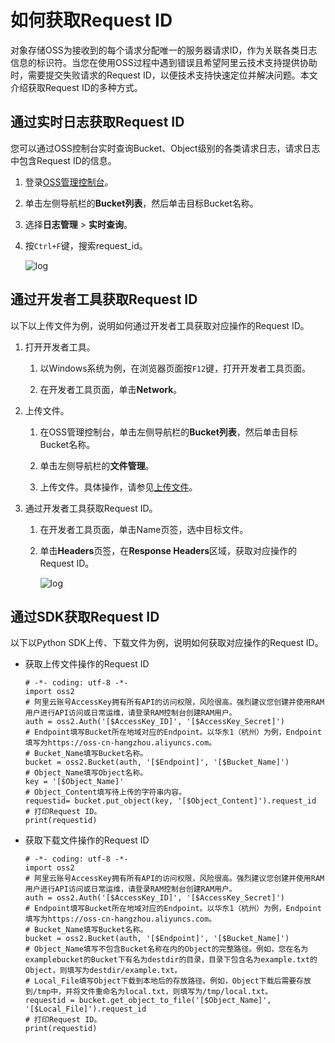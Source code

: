 # 如何获取Request ID

对象存储OSS为接收到的每个请求分配唯一的服务器请求ID，作为关联各类日志信息的标识符。当您在使用OSS过程中遇到错误且希望阿里云技术支持提供协助时，需要提交失败请求的Request ID，以便技术支持快速定位并解决问题。本文介绍获取Request ID的多种方式。

## 通过实时日志获取Request ID

您可以通过OSS控制台实时查询Bucket、Object级别的各类请求日志，请求日志中包含Request ID的信息。

1.  登录[OSS管理控制台](https://oss.console.aliyun.com/)。

2.  单击左侧导航栏的**Bucket列表**，然后单击目标Bucket名称。

3.  选择**日志管理** \> **实时查询**。

4.  按`Ctrl+F`键，搜索request\_id。

    ![log](https://static-aliyun-doc.oss-accelerate.aliyuncs.com/assets/img/zh-CN/3797193261/p283829.jpg)


## 通过开发者工具获取Request ID

以下以上传文件为例，说明如何通过开发者工具获取对应操作的Request ID。

1.  打开开发者工具。

    1.  以Windows系统为例，在浏览器页面按`F12`键，打开开发者工具页面。

    2.  在开发者工具页面，单击**Network**。

2.  上传文件。

    1.  在OSS管理控制台，单击左侧导航栏的**Bucket列表**，然后单击目标Bucket名称。

    2.  单击左侧导航栏的**文件管理**。

    3.  上传文件。具体操作，请参见[上传文件](/intl.zh-CN/控制台用户指南/上传、下载和管理文件/上传文件.md)。

3.  通过开发者工具获取Request ID。

    1.  在开发者工具页面，单击Name页签，选中目标文件。

    2.  单击**Headers**页签，在**Response Headers**区域，获取对应操作的Request ID。

        ![log](https://static-aliyun-doc.oss-accelerate.aliyuncs.com/assets/img/zh-CN/3661383261/p283939.jpg)


## 通过SDK获取Request ID

以下以Python SDK上传、下载文件为例，说明如何获取对应操作的Request ID。

-   获取上传文件操作的Request ID

    ```
    # -*- coding: utf-8 -*-
    import oss2
    # 阿里云账号AccessKey拥有所有API的访问权限，风险很高。强烈建议您创建并使用RAM用户进行API访问或日常运维，请登录RAM控制台创建RAM用户。
    auth = oss2.Auth('[$AccessKey_ID]', '[$AccessKey_Secret]')
    # Endpoint填写Bucket所在地域对应的Endpoint。以华东1（杭州）为例，Endpoint填写为https://oss-cn-hangzhou.aliyuncs.com。
    # Bucket_Name填写Bucket名称。
    bucket = oss2.Bucket(auth, '[$Endpoint]', '[$Bucket_Name]')
    # Object_Name填写Object名称。
    key = '[$Object_Name]'
    # Object_Content填写待上传的字符串内容。
    requestid= bucket.put_object(key, '[$Object_Content]').request_id
    # 打印Request ID。
    print(requestid)
    ```

-   获取下载文件操作的Request ID

    ```
    # -*- coding: utf-8 -*-
    import oss2
    # 阿里云账号AccessKey拥有所有API的访问权限，风险很高。强烈建议您创建并使用RAM用户进行API访问或日常运维，请登录RAM控制台创建RAM用户。
    auth = oss2.Auth('[$AccessKey_ID]', '[$AccessKey_Secret]')
    # Endpoint填写Bucket所在地域对应的Endpoint。以华东1（杭州）为例，Endpoint填写为https://oss-cn-hangzhou.aliyuncs.com。
    # Bucket_Name填写Bucket名称。
    bucket = oss2.Bucket(auth, '[$Endpoint]', '[$Bucket_Name]')
    # Object_Name填写不包含Bucket名称在内的Object的完整路径。例如，您在名为examplebucket的Bucket下有名为destdir的目录，目录下包含名为example.txt的Object，则填写为destdir/example.txt。
    # Local_File填写Object下载到本地后的存放路径。例如，Object下载后需要存放到/tmp中，并将文件重命名为local.txt，则填写为/tmp/local.txt。
    requestid = bucket.get_object_to_file('[$Object_Name]', '[$Local_File]').request_id
    # 打印Request ID。
    print(requestid)
    ```


